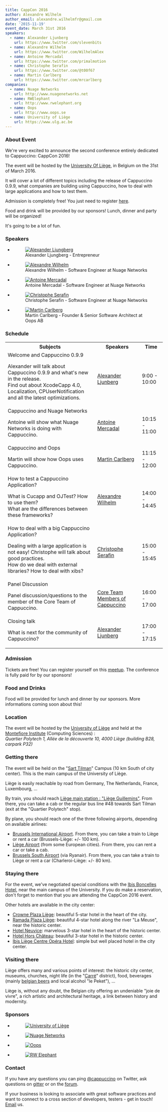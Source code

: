 ```yaml
---
title: CappCon 2016
author: Alexandre Wilhelm
author_email: alexandre.wilhelmfr@gmail.com
date: '2015-11-19'
event_date: March 31st 2016
speakers:
  - name: Alexander Ljunberg
    url: https://www.twitter.com/slevenbits
  - name: Alexandre Wilhelm
    url: https://www.twitter.com/WilhelmAlex
  - name: Antoine Mercadal
    url: https://www.twitter.com/primalmotion
  - name: Christophe Serafin
    url: https://www.twitter.com/@t00f67
  - name: Martin Carlberg
    url: https://www.twitter.com/mrcarlberg
companies:
  - name: Nuage Networks
    url: http://www.nuagenetworks.net
  - name: RWElephant
    url: http://www.rwelephant.org
  - name: Oops
    url: http://www.oops.se
  - name: University of Liège
    url: https://www.ulg.ac.be
---
```


### About Event

We're very excited to announce the second conference entirely dedicated to Cappuccino: CappCon 2016!

The event will be hosted by the [University Of Liège](https://www.ulg.ac.be), in Belgium on the 31st of March 2016.

It will cover a lot of different topics including the release of Cappuccino 0.9.9, what companies are building using Cappuccino, how to deal with large applications and how to test them.

Admission is completely free! You just need to register [here](http://www.meetup.com/World-Cappuccino-Meetup/events/226898401/).

Food and drink will be provided by our sponsors! Lunch, dinner and party will be organized!

It's going to be a lot of fun.

### Speakers

<ul class="speakers">
    <li>
        <figure>
            <a href="https://twitter.com/slevenbits" target="_blank"><img src="/img/cappCon2016/Alexander-Ljunberg.png" alt="Alexander Ljungberg"></a>
            <figcaption>Alexander Ljungberg - Entrepreneur</figcaption>
        </figure>
    </li>
    <li>
        <figure>
            <a href="https://twitter.com/wilhelmalex" target="_blank"><img src="/img/cappCon2016/Alexandre-Wilhelm.png" alt="Alexandre Wilhelm"></a>
            <figcaption>Alexandre Wilhelm - Software Engineer at Nuage Networks</figcaption>
        </figure>
    </li>
    <li>
        <figure>
            <a href="https://twitter.com/primalmotion" target="_blank"><img src="/img/cappCon2016/Antoine-Mercadal.png" alt="Antoine Mercadal"></a>
            <figcaption>Antoine Mercadal - Software Engineer at Nuage Networks</figcaption>
        </figure>
    </li>
    <li>
        <figure>
            <a href="https://twitter.com/t00f67" target="_blank"><img src="/img/cappCon2016/Christophe-Serafin.png" alt="Christophe Serafin"></a>
            <figcaption>Christophe Serafin - Software Engineer at Nuage Networks</figcaption>
        </figure>
    </li>
    <li>
        <figure>
            <a href="https://twitter.com/mrcarlberg" target="_blank"><img src="/img/cappCon2016/Martin-Carlberg.png" alt="Martin Carlberg"></a>
            <figcaption>Martin Carlberg - Founder & Senior Software Architect at Oops AB</figcaption>
        </figure>
    </li>
</ul>

### Schedule

<table class="table span9 schedule">
    <tbody>
        <tr>
            <th>Subjects</th>
            <th>Speakers</th>
            <th>Time</th>
        </tr>
        <tr>
            <td>Welcome and Cappuccino 0.9.9<p class="p_schedule_description">Alexander will talk about Cappuccino 0.9.9 and what's new in the release.<br/> Find out about XcodeCapp 4.0, Localization, CPUserNotification and all the latest optimizations.</p></td>
            <td><a href="https://twitter.com/slevenbits" target="_blank">Alexander Ljunberg</a></td>
            <td>9:00 - 10:00</td>
        </tr>
        <tr>
            <td>Cappuccino and Nuage Networks<p class="p_schedule_description">Antoine will show what Nuage Networks is doing with Cappuccino.</p></td>
            <td><a href="https://twitter.com/primalmotion" target="_blank">Antoine Mercadal</a></td>
            <td>10:15 - 11:00</td>
        </tr>
        <tr>
            <td>Cappuccino and Oops<p class="p_schedule_description">Martin will show how Oops uses Cappuccino.</p></td>
            <td><a href="https://twitter.com/mrcarlberg" target="_blank">Martin Carlberg</a></td>
            <td>11:15 - 12:00</td>
        </tr>
        <tr>
            <td>How to test a Cappuccino Application?<p class="p_schedule_description">What is Cucapp and OJTest? How to use them?<br/> What are the differences between these frameworks?</p></td>
            <td><a href="https://twitter.com/wilhelmalex" target="_blank">Alexandre Wilhelm</a></td>
            <td>14:00 - 14:45</td>
        </tr>
        <tr>
            <td>How to deal with a big Cappuccino Application?<p class="p_schedule_description">Dealing with a large application is not easy! Christophe will talk about good practices.<br/>How do we deal with external libraries? How to deal with xibs?</p></td>
            <td><a href="https://twitter.com/t00f67" target="_blank">Christophe Serafin</a></td>
            <td>15:00 - 15:45</td>
        </tr>
        <tr>
            <td>Panel Discussion<p class="p_schedule_description">Panel discussion/questions to the member of the Core Team of Cappuccino.</p></td>
            <td><a href="https://github.com/orgs/cappuccino/people" target="_blank">Core Team Members of Cappuccino</a></td>
            <td>16:00 - 17:00</td>
        </tr>
        <tr>
            <td>Closing talk<p class="p_schedule_description">What is next for the community of Cappuccino?</p></td>
            <td><a href="https://twitter.com/slevenbits" target="_blank">Alexander Ljunberg</a></td>
            <td>17:00 - 17:15</td>
        </tr>
    </tbody>
</table>

### Admission

Tickets are free! You can register yourself on this [meetup](http://www.meetup.com/World-Cappuccino-Meetup/events/226898401/). The conference is fully paid for by our sponsors!

### Food and Drinks

Food will be provided for lunch and dinner by our sponsors. More informations coming soon about this!

### Location

The event will be hosted by the [University of Liège](https://www.ulg.ac.be) and held at the [Montefiore Institute](http://www.montefiore.ulg.ac.be) (Computing Sciences) :<br>*Quartier Polytech 1, All&eacute;e de la d&eacute;couverte 10, 4000 Li&egrave;ge (building B28, carpark P32)*

<div id="map"></div>
<script>google.maps.event.addDomListener(window, 'load', initialize(50.5859669,5.5601193));</script>

### Getting there

The event will be held on the "[Sart Tilman](http://www.ulg.ac.be/cms/a_16385/en/sart-tilman)" Campus (10 km South of city center). This is the main campus of the University of Liège.

Liège is easily reachable by road from Germany, The Netherlands, France, Luxembourg, ...

By train, you should reach [Liège main station : "Liège Guillemins"](https://www.b-europe.com/Travel/Practical/Station%20information/Liège%20Guillemins). From there, you can take a cab or the regular bus line #48 towards Sart Tilman (exit at the "Quartier Polytech" stop).

By plane, you should reach one of the three following airports, depending on available airlines:<br/>
- [Brussels International Airport](http://www.brusselsairport.be). From there, you can take a train to Liège or rent a car (Brussels-Liège: +/- 100 km).<br/>
- [Liège Airport](http://www.liegeairport.com) (from some European cities). From there, you can rent a car or take a cab.<br/>
- [Brussels South Airport](http://www.charleroi-airport.com) (via Ryanair). From there, you can take a train to Liège or rent a car (Charleroi-Liège: +/- 80 km).

### Staying there

For the event, we've negotiated special conditions with the [Ibis Boncelles Hotel](http://www.ibis.com/fr/hotel-3533-ibis-liege-seraing/index.shtml), near the main campus of the University. If you do make a reservation, don't forget to mention that you are attending the CappCon 2016 event.

Other hotels are available in the city center:

- [Crowne Plaza Liège](http://www.crowneplazaliege.be): beautiful 5-star hotel in the heart of the city.
- [Ramada Plaza Liège](http://www.ramadaplaza-liege.com): beautiful 4-star hotel along the river "La Meuse", near the historic center.
- [Hotel Neuvice](http://www.hotelneuvice.be/fr): marvelous 3-star hotel in the heart of the historic center.
- [Hotel Hors Château](http://www.hors-chateau.be/EN/hotel/index.html): beautiful 3-star hotel in the historic center.
- [Ibis Li&egrave;ge Centre Op&eacute;ra Hotel](http://www.accorhotels.com/gb/hotel-0864-ibis-liege-centre-opera/index.shtml): simple but well placed hotel in the city center.

### Visiting there

Li&egrave;ge offers many and various points of interest: the historic city center, museums, churches, night life (in the "[Carr&eacute;](http://www.lecarre.com/lecarre)" district), food, beverages (mainly [belgian beers](http://liegebeerloverscity.be) and local alcohol "le Peket"), ...

Li&egrave;ge is, without any doubt, the Belgian city offering an undeniable "joie de vivre", a rich artistic and architectural heritage, a link between history and modernity.

### Sponsors

<ul class="sponsors">
    <li>
        <figure>
            <a href="https://www.ulg.ac.be" target="_blank"><img src="/img/cappCon2016/university-of-liege-logo.png" alt="University of Liège"></a>
        </figure>
    </li>
    <li>
        <figure>
            <a href="http://www.nuagenetworks.net/" target="_blank"><img src="/img/cappCon2016/nuage-networks-logo.png" alt="Nuage Networks"></a>
        </figure>
    </li>
    <li>
        <figure>
            <a href="http://www.oops.se" target="_blank"><img src="/img/cappCon2016/oops-logo.png" alt="Oops"></a>
        </figure>
    </li>
    <li>
        <figure>
            <a href="http://www.rwelephant.com" target="_blank"><img src="/img/cappCon2016/rw-elephant-logo.png" alt="RW Elephant "></a>
        </figure>
    </li>
</ul>

### Contact

If you have any questions you can ping [@cappuccino](http://twitter.com/cappuccino) on Twitter, ask questions on [gitter](https://gitter.im/cappuccino/cappuccino) or on the [forum](https://groups.google.com/forum/?fromgroups#!forum/objectivej).

If your business is looking to associate with great software practices and want to connect to a cross section of developers, testers - get in touch! [Email](mailto:cappcon2016@googlegroups.com) us.
